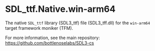 # SDL_ttf.Native.win-arm64

The native `SDL_ttf` library (SDL3_ttf) file (SDL3_tff.dll) for the `win-arm64` target framework moniker (TFM).

For more information, see the main repository: https://github.com/bottlenoselabs/SDL3-cs
